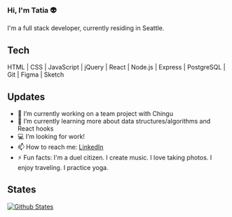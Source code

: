 ### Hi, I'm Tatia :alien:

I'm a full stack developer, currently residing in Seattle. 

## Tech

HTML | CSS | JavaScript | jQuery | React | Node.js | Express | PostgreSQL | Git | Figma | Sketch

## Updates

- 🔭 I’m currently working on a team project with Chingu
- 🌱 I’m currently learning more about data structures/algorithms and React hooks
- :computer: I’m looking for work!
- 📫 How to reach me: [LinkedIn](https://www.linkedin.com/in/tatjanaburdett/)
- ⚡ Fun facts: I'm a duel citizen. I create music. I love taking photos. I enjoy traveling. I practice yoga.

## States

[![Github States](https://github-readme-stats.vercel.app/api?username=tatia-burdett&theme=tokyonight&?count_private=true&hide=stars)](https://github.com/tatia-burdett/github-readme-stats)
